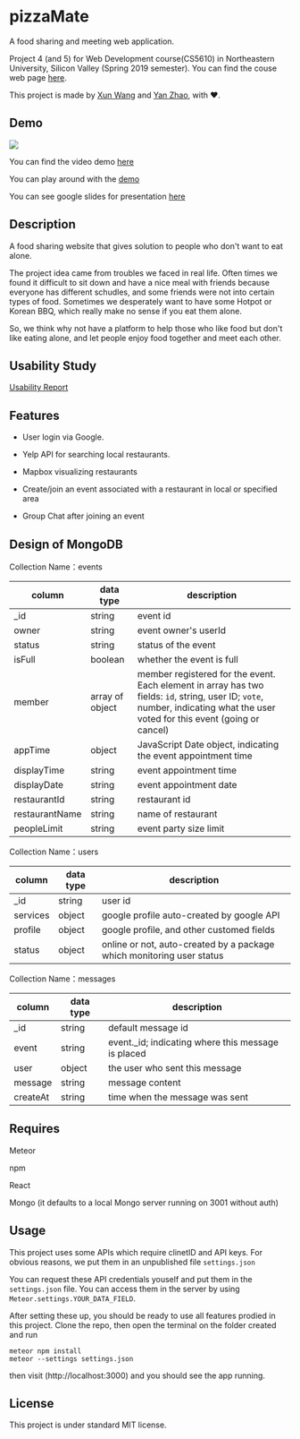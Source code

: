 # pizzaMate

A food sharing and meeting web application.

Project 4 (and 5) for Web Development course(CS5610) in Northeastern University, Silicon Valley (Spring 2019 semester). You can find the couse web page [here](http://johnguerra.co/classes/webDevelopment_spring_2019/ "CS-5610 Web Development Spring 2019").

This project is made by [Xun Wang](https://xw321.github.io/) and [Yan Zhao](https://yzhao430.github.io/), with :heart:.

## Demo

![](https://github.com/xw321/pizzaMate/blob/master/demo.png)

You can find the video demo [here](https://www.youtube.com/watch?v=chpMIP6mXZg&feature=youtu.be) 

You can play around with the [demo](https://pizzamate.herokuapp.com/)

You can see google slides for presentation [here](https://docs.google.com/presentation/d/1yFoyAzsKUo4VTTYOXizdb74unP6tbJOBRv0ttpENku4/edit#slide=id.g559317a0f8_0_47)

## Description

A food sharing website that gives solution to people who don't want to eat alone.

The project idea came from troubles we faced in real life. Often times we found it difficult to sit down and have a nice meal with friends because everyone has different schudles, and some friends were not into certain types of food. Sometimes we desperately want to have some Hotpot or Korean BBQ, which really make no sense if you eat them alone.

So, we think why not have a platform to help those who like food but don't like eating alone, and let people enjoy food together and meet each other. 

## Usability Study

[Usability Report](https://github.com/xw321/pizzaMate/blob/master/imports/README.md)

## Features

- User login via Google.

* Yelp API for searching local restaurants.

- Mapbox visualizing restaurants

* Create/join an event associated with a restaurant in local or specified area

* Group Chat after joining an event

## Design of MongoDB


Collection Name：events 


| column | data type| description |
|-------|-----|------|
| _id | string | event id |
| owner | string | event owner's userId |
| status | string | status of the event |
| isFull | boolean | whether the event is full |
| member | array of object | member registered for the event. Each element in array has two fields: `id`, string, user ID; `vote`, number, indicating what the user voted for this event (going or cancel) |
| appTime | object | JavaScript Date object, indicating the event appointment time |
| displayTime | string | event appointment time |
| displayDate | string | event appointment date |
| restaurantId | string | restaurant id |
| restaurantName | string | name of restaurant |
| peopleLimit | string | event party size limit |


Collection Name：users


| column | data type| description |
|-------|-----|------|
| _id | string | user id |
| services | object | google profile auto-created by google API|
| profile | object | google profile, and other customed fields |
| status | object | online or not, auto-created by a package which monitoring user status |


Collection Name：messages


| column | data type| description |
|-------|-----|------|
| _id | string | default message id |
| event | string | event._id; indicating where this message is placed |
| user | object | the user who sent this message |
| message | string | message content |
| createAt | string | time when the message was sent |



## Requires

Meteor

npm

React

Mongo (it defaults to a local Mongo server running on 3001 without auth)

## Usage

This project uses some APIs which require clinetID and API keys. For obvious reasons, we put them in an unpublished file `settings.json`

You can request these API credentials youself and put them in the  `settings.json` file. You can access them in the server by using `Meteor.settings.YOUR_DATA_FIELD`.


After setting these up, you should be ready to use all features prodied in this project. Clone the repo, then open the terminal on the folder created and run

```
meteor npm install
meteor --settings settings.json
```

then visit (http://localhost:3000) and you should see the app running.

## License

This project is under standard MIT license.
